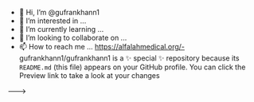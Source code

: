 - 👋 Hi, I’m @gufrankhann1
- 👀 I’m interested in ...
- 🌱 I’m currently learning ...
- 💞️ I’m looking to collaborate on ...
- 📫 How to reach me ...
https://alfalahmedical.org/-
gufrankhann1/gufrankhann1 is a ✨ special ✨ repository because its `README.md` (this file) appears on your GitHub profile.
You can click the Preview link to take a look at your changes

--->
